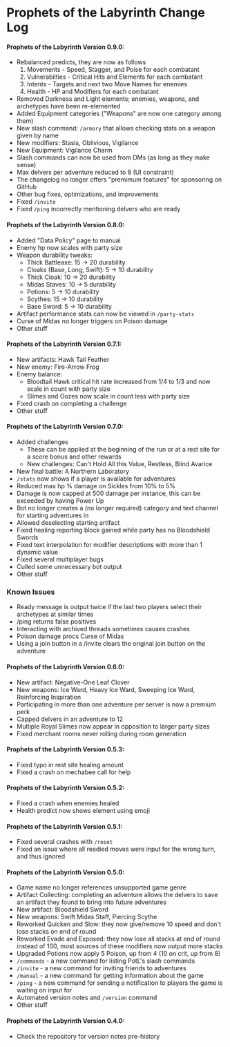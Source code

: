 # Prophets of the Labyrinth Change Log
#### Prophets of the Labyrinth Version 0.9.0:
- Rebalanced predicts, they are now as follows
   1. Movements - Speed, Stagger, and Poise for each combatant
   2. Vulnerabilties - Critical Hits and Elements for each combatant
   3. Intents - Targets and next two Move Names for enemies
   4. Health - HP and Modifiers for each combatant
- Removed Darkness and Light elements; enemies, weapons, and archetypes have been re-elemented
- Added Equipment categories ("Weapons" are now one category among them)
- New slash command: `/armory` that allows checking stats on a weapon given by name
- New modifiers: Stasis, Oblivious, Vigilance
- New Equipment: Vigilance Charm
- Slash commands can now be used from DMs (as long as they make sense)
- Max delvers per adventure reduced to 8 (UI constraint)
- The changelog no longer offers "premimum features" for sponsoring on GitHub
- Other bug fixes, optimizations, and improvements
- Fixed `/invite`
- Fixed `/ping` incorrectly mentioning delvers who are ready
#### Prophets of the Labyrinth Version 0.8.0:
- Added "Data Policy" page to manual
- Enemy hp now scales with party size
- Weapon durability tweaks:
   - Thick Battleaxe: 15 -> 20 durability
   - Cloaks (Base, Long, Swift): 5 -> 10 durability
   - Thick Cloak: 10 -> 20 durability
   - Midas Staves: 10 -> 5 durability
   - Potions: 5 -> 10 durability
   - Scythes: 15 -> 10 durability
   - Base Sword: 5 -> 10 durability
- Artifact performance stats can now be viewed in `/party-stats`
- Curse of Midas no longer triggers on Poison damage
- Other stuff
#### Prophets of the Labyrinth Version 0.7.1:
- New artifacts: Hawk Tail Feather
- New enemy: Fire-Arrow Frog
- Enemy balance:
   - Bloodtail Hawk critical hit rate increased from 1/4 to 1/3 and now scale in count with party size
   - Slimes and Oozes now scale in count less with party size
- Fixed crash on completing a challenge
- Other stuff
#### Prophets of the Labyrinth Version 0.7.0:
- Added challenges
   - These can be applied at the beginning of the run or at a rest site for a score bonus and other rewards
   - New challenges: Can't Hold All this Value, Restless, Blind Avarice
- New final battle: A Northern Laboratory
- `/stats` now shows if a player is available for adventures
- Reduced max hp % damage on Sickles from 10% to 5%
- Damage is now capped at 500 damage per instance, this can be exceeded by having Power Up
- Bot no longer creates a (no longer required) category and text channel for starting adventures in
- Allowed deselecting starting artifact
- Fixed healing reporting block gained while party has no Bloodshield Swords
- Fixed text interpolation for modifier descriptions with more than 1 dynamic value
- Fixed several multiplayer bugs
- Culled some unnecessary bot output
- Other stuff
### Known Issues
- Ready message is output twice if the last two players select their archetypes at similar times
- /ping returns false positives
- Interacting with archived threads sometimes causes crashes
- Poison damage procs Curse of Midas
- Using a join button in a /invite clears the original join button on the adventure
#### Prophets of the Labyrinth Version 0.6.0:
- New artifact: Negative-One Leaf Clover
- New weapons: Ice Ward, Heavy Ice Ward, Sweeping Ice Ward, Reinforcing Inspiration
- Participating in more than one adventure per server is now a premium perk
- Capped delvers in an adventure to 12
- Multiple Royal Slimes now appear in opposition to larger party sizes
- Fixed merchant rooms never rolling during room generation
#### Prophets of the Labyrinth Version 0.5.3:
- Fixed typo in rest site healing amount
- Fixed a crash on mechabee call for help
#### Prophets of the Labyrinth Version 0.5.2:
- Fixed a crash when enemies healed
- Health predict now shows element using emoji
#### Prophets of the Labyrinth Version 0.5.1:
- Fixed several crashes with `/reset`
- Fixed an issue where all readied moves were input for the wrong turn, and thus ignored
#### Prophets of the Labyrinth Version 0.5.0:
- Game name no longer references unsupported game genre
- Artifact Collecting: completing an adventure allows the delvers to save an artifact they found to bring into future adventures
- New artifact: Bloodshield Sword
- New weapons: Swift Midas Staff, Piercing Scythe
- Reworked Quicken and Slow: they now give/remove 10 speed and don't lose stacks on end of round
- Reworked Evade and Exposed: they now lose all stacks at end of round instead of 100, most sources of these modifiers now output more stacks
- Upgraded Potions now apply 5 Poison, up from 4 (10 on crit, up from 8)
- `/commands` - a new command for listing PotL's slash commands
- `/invite` - a new command for inviting friends to adventures
- `/manual` - a new command for getting information about the game
- `/ping` - a new command for sending a notification to players the game is waiting on input for
- Automated version notes and `/version` command
- Other stuff

#### Prophets of the Labyrinth Version 0.4.0:
- Check the repository for version notes pre-history
